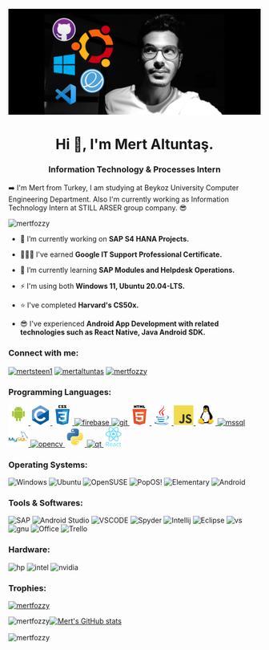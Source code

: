 ![photo](https://github.com/mertfozzy/mertfozzy/blob/main/mert.jpg?raw=true)

<h1 align="center">Hi 👋, I'm Mert Altuntaş.</h1>
<h3 align="center">Information Technology & Processes Intern</h3>

➡️ I'm Mert from Turkey, I am studying at Beykoz University Computer Engineering Department. Also I'm currently working as Information Technology Intern at STILL ARSER group company. 😎

<p align="left"> <img src="https://komarev.com/ghpvc/?username=mertfozzy&label=Profile%20views&color=0e75b6&style=flat" alt="mertfozzy" /> </p>




- 🚀 I’m currently working on **SAP S4 HANA Projects.**

- 👨🏻‍💻 I've earned **Google IT Support Professional Certificate.**

- 🔰 I’m currently learning **SAP Modules and Helpdesk Operations.**

- ⚡ I'm using both **Windows 11, Ubuntu 20.04-LTS.**

- ⭐ I've completed **Harvard's CS50x.**

- 😎 I've experienced **Android App Development with related technologies such as React Native, Java Android SDK.**

<h3 align="left">Connect with me:</h3>
<p align="left">
<a href="https://twitter.com/mertsteen1" target="blank"><img align="center" src="https://raw.githubusercontent.com/rahuldkjain/github-profile-readme-generator/master/src/images/icons/Social/twitter.svg" alt="mertsteen1" height="30" width="40" /></a>
<a href="https://linkedin.com/in/mertaltuntas" target="blank"><img align="center" src="https://raw.githubusercontent.com/rahuldkjain/github-profile-readme-generator/master/src/images/icons/Social/linked-in-alt.svg" alt="mertaltuntas" height="30" width="40" /></a>
<a href="https://instagram.com/mertfozzy" target="blank"><img align="center" src="https://raw.githubusercontent.com/rahuldkjain/github-profile-readme-generator/master/src/images/icons/Social/instagram.svg" alt="mertfozzy" height="30" width="40" /></a>
</p>

<h3 align="left">Programming Languages:</h3>
<p align="left"> <a href="https://developer.android.com" target="_blank" rel="noreferrer"> <img src="https://raw.githubusercontent.com/devicons/devicon/master/icons/android/android-original-wordmark.svg" alt="android" width="40" height="40"/> </a> <a href="https://www.cprogramming.com/" target="_blank" rel="noreferrer"> <img src="https://raw.githubusercontent.com/devicons/devicon/master/icons/c/c-original.svg" alt="c" width="40" height="40"/> </a> <a href="https://www.w3schools.com/css/" target="_blank" rel="noreferrer"> <img src="https://raw.githubusercontent.com/devicons/devicon/master/icons/css3/css3-original-wordmark.svg" alt="css3" width="40" height="40"/> </a> <a href="https://firebase.google.com/" target="_blank" rel="noreferrer"> <img src="https://www.vectorlogo.zone/logos/firebase/firebase-icon.svg" alt="firebase" width="40" height="40"/> </a>  <a href="https://git-scm.com/" target="_blank" rel="noreferrer"> <img src="https://www.vectorlogo.zone/logos/git-scm/git-scm-icon.svg" alt="git" width="40" height="40"/> </a> <a href="https://www.w3.org/html/" target="_blank" rel="noreferrer"> <img src="https://raw.githubusercontent.com/devicons/devicon/master/icons/html5/html5-original-wordmark.svg" alt="html5" width="40" height="40"/> </a> <a href="https://www.java.com" target="_blank" rel="noreferrer"> <img src="https://raw.githubusercontent.com/devicons/devicon/master/icons/java/java-original.svg" alt="java" width="40" height="40"/> </a> <a href="https://developer.mozilla.org/en-US/docs/Web/JavaScript" target="_blank" rel="noreferrer"> <img src="https://raw.githubusercontent.com/devicons/devicon/master/icons/javascript/javascript-original.svg" alt="javascript" width="40" height="40"/> </a> <a href="https://www.linux.org/" target="_blank" rel="noreferrer"> <img src="https://raw.githubusercontent.com/devicons/devicon/master/icons/linux/linux-original.svg" alt="linux" width="40" height="40"/> </a> <a href="https://www.microsoft.com/en-us/sql-server" target="_blank" rel="noreferrer"> <img src="https://www.svgrepo.com/show/303229/microsoft-sql-server-logo.svg" alt="mssql" width="40" height="40"/> </a> <a href="https://www.mysql.com/" target="_blank" rel="noreferrer"> <img src="https://raw.githubusercontent.com/devicons/devicon/master/icons/mysql/mysql-original-wordmark.svg" alt="mysql" width="40" height="40"/> </a> <a href="https://opencv.org/" target="_blank" rel="noreferrer"> <img src="https://www.vectorlogo.zone/logos/opencv/opencv-icon.svg" alt="opencv" width="40" height="40"/> </a> <a href="https://www.python.org" target="_blank" rel="noreferrer"> <img src="https://raw.githubusercontent.com/devicons/devicon/master/icons/python/python-original.svg" alt="python" width="40" height="40"/> </a> <a href="https://www.qt.io/" target="_blank" rel="noreferrer"> <img src="https://upload.wikimedia.org/wikipedia/commons/0/0b/Qt_logo_2016.svg" alt="qt" width="40" height="40"/> </a> <a href="https://reactjs.org/" target="_blank" rel="noreferrer"> <img src="https://raw.githubusercontent.com/devicons/devicon/master/icons/react/react-original-wordmark.svg" alt="react" width="40" height="40"/> </a> </p>

<h3 align="left">Operating Systems:</h3>
<div>
<img alt="Windows" src="https://img.shields.io/badge/Windows-0078D6?style=for-the-badge&logo=windows&logoColor=white"></img>
<img alt="Ubuntu" src="https://img.shields.io/badge/Ubuntu-E95420?style=for-the-badge&logo=ubuntu&logoColor=white"></img>
<img alt="OpenSUSE" src="https://img.shields.io/badge/SUSE-0C322C?style=for-the-badge&logo=SUSE&logoColor=white"></img>
<img alt="PopOS!" src="https://img.shields.io/badge/Pop!_OS-48B9C7?style=for-the-badge&logo=Pop!_OS&logoColor=white"></img>
<img alt="Elementary" src="https://img.shields.io/badge/Elementary%20OS-64BAFF?style=for-the-badge&logo=elementary&logoColor=white"></img>
<img alt="Android" src="https://img.shields.io/badge/Android-3DDC84?style=for-the-badge&logo=android&logoColor=white"></img>
</div>

<h3 align="left">Tools & Softwares:</h3>
<div>
<img alt="SAP" src="https://img.shields.io/badge/SAP%20S/4%20HANA-0FAAFF?style=for-the-badge&logo=sap&logoColor=white"></img>
<img alt="Android Studio" src="https://img.shields.io/badge/Android_Studio-3DDC84?style=for-the-badge&logo=android-studio&logoColor=white"></img>
<img alt="VSCODE" src="https://img.shields.io/badge/Visual_Studio_Code-0078D4?style=for-the-badge&logo=visual%20studio%20code&logoColor=white"></img>
<img alt="Spyder" src="https://img.shields.io/badge/Spyder%20Ide-FF0000?style=for-the-badge&logo=spyder%20ide&logoColor=white"></img>
<img alt="Intellij" src="https://img.shields.io/badge/IntelliJ_IDEA-5C2D91?style=for-the-badge&logo=intellij-idea&logoColor=white"></img>
<img alt="Eclipse" src="https://img.shields.io/badge/Eclipse-2C2255?style=for-the-badge&logo=eclipse&logoColor=white"></img>
<img alt="vs" src="https://img.shields.io/badge/Visual_Studio-5C2D91?style=for-the-badge&logo=visual%20studio&logoColor=white"></img>
<img alt="gnu" src="https://img.shields.io/badge/GNU%20Bash-4EAA25?style=for-the-badge&logo=GNU%20Bash&logoColor=white"></img>
<img alt="Office" src="https://img.shields.io/badge/Microsoft_Office-D83B01?style=for-the-badge&logo=microsoft-office&logoColor=white"></img>
<img alt="Trello" src="https://img.shields.io/badge/Trello-0052CC?style=for-the-badge&logo=trello&logoColor=white"></img>
</div>

<h3 align="left">Hardware:</h3>
<div>
<img alt="hp" src="https://img.shields.io/badge/powered%20by%20hp-0096D6?style=for-the-badge&logo=hp&logoColor=white"></img>
<img alt="intel" src="https://img.shields.io/badge/Intel%20Core_i5_10th-0071C5?style=for-the-badge&logo=intel&logoColor=white"></img>
<img alt="nvidia" src="https://img.shields.io/badge/NVIDIA-MX330-76B900?style=for-the-badge&logo=nvidia&logoColor=white"></img>
</div>

<h3 align="left">Trophies:</h3>
<p align="left"> <a href="https://github.com/ryo-ma/github-profile-trophy"><img src="https://github-profile-trophy.vercel.app/?username=mertfozzy" alt="mertfozzy" /></a> </p>

<p><img align="left" src="https://github-readme-stats.vercel.app/api/top-langs?username=mertfozzy&show_icons=true&theme=dark&locale=en&layout=compact" alt="mertfozzy" /></p>

[![Mert's GitHub stats](https://github-readme-stats.vercel.app/api?username=mertfozzy&theme=dark&show_icons=true)](https://github.com/anuraghazra/github-readme-stats)

<p><img align="center" src="https://github-readme-streak-stats.herokuapp.com/?user=mertfozzy&theme=dark" alt="mertfozzy" /></p>
